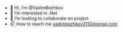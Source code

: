 - 👋 Hi, I’m @VadimBezhkov
- 👀 I’m interested in .Net
- 💞️ I’m looking to collaborate on project
- 📫 How to reach me vadimbezhkov3112@gmail.com

<!---
VadimBezhkov/VadimBezhkov is a ✨ special ✨ repository because its `README.md` (this file) appears on your GitHub profile.
You can click the Preview link to take a look at your changes.
--->
